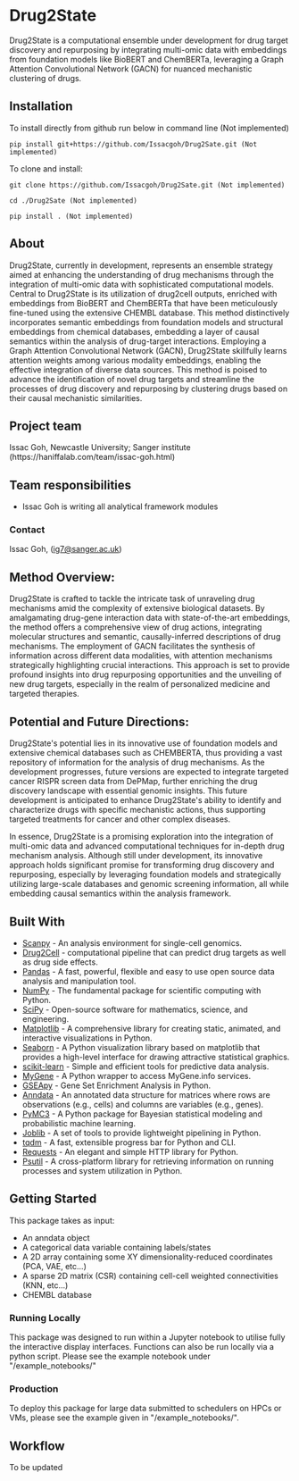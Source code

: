 # Drug2State
Drug2State is a computational ensemble under development for drug target discovery and repurposing by integrating multi-omic data with embeddings from foundation models like BioBERT and ChemBERTa, leveraging a Graph Attention Convolutional Network (GACN) for nuanced mechanistic clustering of drugs.

## Installation
To install directly from github run below in command line (Not implemented)

```pip install git+https://github.com/Issacgoh/Drug2Sate.git (Not implemented)```

To clone and install:

```git clone https://github.com/Issacgoh/Drug2Sate.git (Not implemented)```

```cd ./Drug2Sate (Not implemented)```

```pip install . (Not implemented)```

## About
Drug2State, currently in development, represents an ensemble strategy aimed at enhancing the understanding of drug mechanisms through the integration of multi-omic data with sophisticated computational models. Central to Drug2State is its utilization of drug2cell outputs, enriched with embeddings from BioBERT and ChemBERTa that have been meticulously fine-tuned using the extensive CHEMBL database. This method distinctively incorporates semantic embeddings from foundation models and structural embeddings from chemical databases, embedding a layer of causal semantics within the analysis of drug-target interactions. Employing a Graph Attention Convolutional Network (GACN), Drug2State skillfully learns attention weights among various modality embeddings, enabling the effective integration of diverse data sources. This method is poised to advance the identification of novel drug targets and streamline the processes of drug discovery and repurposing by clustering drugs based on their causal mechanistic similarities.

## Project team
<p>Issac Goh, Newcastle University; Sanger institute (https://haniffalab.com/team/issac-goh.html) <br></p>

## Team responsibilities
- Issac Goh is writing all analytical framework modules

### Contact
Issac Goh, (ig7@sanger.ac.uk)

## Method Overview: 
Drug2State is crafted to tackle the intricate task of unraveling drug mechanisms amid the complexity of extensive biological datasets. By amalgamating drug-gene interaction data with state-of-the-art embeddings, the method offers a comprehensive view of drug actions, integrating molecular structures and semantic, causally-inferred descriptions of drug mechanisms. The employment of GACN facilitates the synthesis of information across different data modalities, with attention mechanisms strategically highlighting crucial interactions. This approach is set to provide profound insights into drug repurposing opportunities and the unveiling of new drug targets, especially in the realm of personalized medicine and targeted therapies.

## Potential and Future Directions:
Drug2State's potential lies in its innovative use of foundation models and extensive chemical databases such as CHEMBERTA, thus providing a vast repository of information for the analysis of drug mechanisms. As the development progresses, future versions are expected to integrate targeted cancer RISPR screen data from DePMap, further enriching the drug discovery landscape with essential genomic insights. This future development is anticipated to enhance Drug2State's ability to identify and characterize drugs with specific mechanistic actions, thus supporting targeted treatments for cancer and other complex diseases.

In essence, Drug2State is a promising exploration into the integration of multi-omic data and advanced computational techniques for in-depth drug mechanism analysis. Although still under development, its innovative approach holds significant promise for transforming drug discovery and repurposing, especially by leveraging foundation models and strategically utilizing large-scale databases and genomic screening information, all while embedding causal semantics within the analysis framework.

## Built With
- [Scanpy](https://scanpy.readthedocs.io/en/stable/) - An analysis environment for single-cell genomics.
- [Drug2Cell](https://www.sanger.ac.uk/technology/drug2cell/) - computational pipeline that can predict drug targets as well as drug side effects. 
- [Pandas](https://pandas.pydata.org/) - A fast, powerful, flexible and easy to use open source data analysis and manipulation tool.
- [NumPy](https://numpy.org/) - The fundamental package for scientific computing with Python.
- [SciPy](https://www.scipy.org/) - Open-source software for mathematics, science, and engineering.
- [Matplotlib](https://matplotlib.org/) - A comprehensive library for creating static, animated, and interactive visualizations in Python.
- [Seaborn](https://seaborn.pydata.org/) - A Python visualization library based on matplotlib that provides a high-level interface for drawing attractive statistical graphics.
- [scikit-learn](https://scikit-learn.org/stable/) - Simple and efficient tools for predictive data analysis.
- [MyGene](https://pypi.org/project/mygene/) - A Python wrapper to access MyGene.info services.
- [GSEApy](https://gseapy.readthedocs.io/en/latest/) - Gene Set Enrichment Analysis in Python.
- [Anndata](https://anndata.readthedocs.io/en/latest/) - An annotated data structure for matrices where rows are observations (e.g., cells) and columns are variables (e.g., genes).
- [PyMC3](https://docs.pymc.io/) - A Python package for Bayesian statistical modeling and probabilistic machine learning.
- [Joblib](https://joblib.readthedocs.io/en/latest/) - A set of tools to provide lightweight pipelining in Python.
- [tqdm](https://tqdm.github.io/) - A fast, extensible progress bar for Python and CLI.
- [Requests](https://requests.readthedocs.io/en/master/) - An elegant and simple HTTP library for Python.
- [Psutil](https://psutil.readthedocs.io/en/latest/) - A cross-platform library for retrieving information on running processes and system utilization in Python.


## Getting Started
This package takes as input:
  - An anndata object
  - A categorical data variable containing labels/states
  - A 2D array containing some XY dimensionality-reduced coordinates (PCA, VAE, etc...)
  - A sparse 2D matrix (CSR) containing cell-cell weighted connectivities (KNN, etc...)
  - CHEMBL database

### Running Locally
This package was designed to run within a Jupyter notebook to utilise fully the interactive display interfaces. Functions can also be run locally via a python script. 
Please see the example notebook under "/example_notebooks/"

### Production
To deploy this package for large data submitted to schedulers on HPCs or VMs, please see the example given in "/example_notebooks/". 


## Workflow
To be updated
